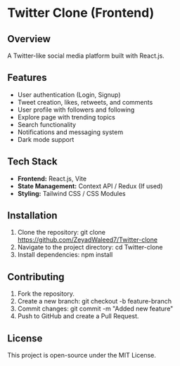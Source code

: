 # Twitter Clone (Frontend)

## Overview
A Twitter-like social media platform built with React.js.

## Features
- User authentication (Login, Signup)
- Tweet creation, likes, retweets, and comments
- User profile with followers and following
- Explore page with trending topics
- Search functionality
- Notifications and messaging system
- Dark mode support

## Tech Stack
- **Frontend:** React.js, Vite
- **State Management:** Context API / Redux (If used)
- **Styling:** Tailwind CSS / CSS Modules

## Installation
1. Clone the repository:
git clone https://github.com/ZeyadWaleed7/Twitter-clone
2. Navigate to the project directory:
cd Twitter-clone
3. Install dependencies:
npm install

## Contributing
1. Fork the repository.
2. Create a new branch:
git checkout -b feature-branch   
3. Commit changes:
git commit -m "Added new feature"
4. Push to GitHub and create a Pull Request.

## License
This project is open-source under the MIT License.


   
